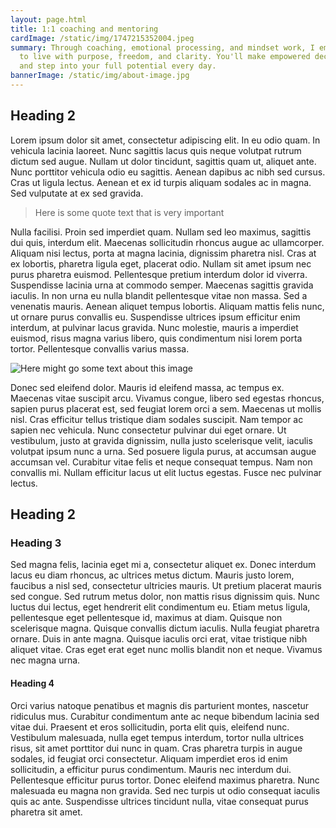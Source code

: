 ```yaml
---
layout: page.html
title: 1:1 coaching and mentoring
cardImage: /static/img/1747215352004.jpeg
summary: Through coaching, emotional processing, and mindset work, I empower you
  to live with purpose, freedom, and clarity. You'll make empowered decisions
  and step into your full potential every day.
bannerImage: /static/img/about-image.jpg
---
```

## Heading 2

Lorem ipsum dolor sit amet, consectetur adipiscing elit. In eu odio quam. In vehicula lacinia laoreet. Nunc sagittis lacus quis neque volutpat rutrum dictum sed augue. Nullam ut dolor tincidunt, sagittis quam ut, aliquet ante. Nunc porttitor vehicula odio eu sagittis. Aenean dapibus ac nibh sed cursus. Cras ut ligula lectus. Aenean et ex id turpis aliquam sodales ac in magna. Sed vulputate at ex sed gravida.

> Here is some quote text that is very important

Nulla facilisi. Proin sed imperdiet quam. Nullam sed leo maximus, sagittis dui quis, interdum elit. Maecenas sollicitudin rhoncus augue ac ullamcorper. Aliquam nisi lectus, porta at magna lacinia, dignissim pharetra nisl. Cras at ex lobortis, pharetra ligula eget, placerat odio. Nullam sit amet ipsum nec purus pharetra euismod. Pellentesque pretium interdum dolor id viverra. Suspendisse lacinia urna at commodo semper. Maecenas sagittis gravida iaculis. In non urna eu nulla blandit pellentesque vitae non massa. Sed a venenatis mauris. Aenean aliquet tempus lobortis. Aliquam mattis felis nunc, ut ornare purus convallis eu. Suspendisse ultrices ipsum efficitur enim interdum, at pulvinar lacus gravida. Nunc molestie, mauris a imperdiet euismod, risus magna varius libero, quis condimentum nisi lorem porta tortor. Pellentesque convallis varius massa.

![](/static/img/contact-image.jpg "Here might go some text about this image")

Donec sed eleifend dolor. Mauris id eleifend massa, ac tempus ex. Maecenas vitae suscipit arcu. Vivamus congue, libero sed egestas rhoncus, sapien purus placerat est, sed feugiat lorem orci a sem. Maecenas ut mollis nisl. Cras efficitur tellus tristique diam sodales suscipit. Nam tempor ac sapien nec vehicula. Nunc consectetur pulvinar dui eget ornare. Ut vestibulum, justo at gravida dignissim, nulla justo scelerisque velit, iaculis volutpat ipsum nunc a urna. Sed posuere ligula purus, at accumsan augue accumsan vel. Curabitur vitae felis et neque consequat tempus. Nam non convallis mi. Nullam efficitur lacus ut elit luctus egestas. Fusce nec pulvinar lectus.

## Heading 2

### Heading 3

Sed magna felis, lacinia eget mi a, consectetur aliquet ex. Donec interdum lacus eu diam rhoncus, ac ultrices metus dictum. Mauris justo lorem, faucibus a nisl sed, consectetur ultricies mauris. Ut pretium placerat mauris sed congue. Sed rutrum metus dolor, non mattis risus dignissim quis. Nunc luctus dui lectus, eget hendrerit elit condimentum eu. Etiam metus ligula, pellentesque eget pellentesque id, maximus at diam. Quisque non scelerisque magna. Quisque convallis dictum iaculis. Nulla feugiat pharetra ornare. Duis in ante magna. Quisque iaculis orci erat, vitae tristique nibh aliquet vitae. Cras eget erat eget nunc mollis blandit non et neque. Vivamus nec magna urna.

#### Heading 4

Orci varius natoque penatibus et magnis dis parturient montes, nascetur ridiculus mus. Curabitur condimentum ante ac neque bibendum lacinia sed vitae dui. Praesent et eros sollicitudin, porta elit quis, eleifend nunc. Vestibulum malesuada, nulla eget tempus interdum, tortor nulla ultrices risus, sit amet porttitor dui nunc in quam. Cras pharetra turpis in augue sodales, id feugiat orci consectetur. Aliquam imperdiet eros id enim sollicitudin, a efficitur purus condimentum. Mauris nec interdum dui. Pellentesque efficitur purus tortor. Donec eleifend maximus pharetra. Nunc malesuada eu magna non gravida. Sed nec turpis ut odio consequat iaculis quis ac ante. Suspendisse ultrices tincidunt nulla, vitae consequat purus pharetra sit amet.